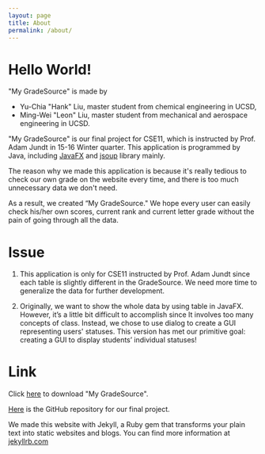 ```yaml
---
layout: page
title: About
permalink: /about/
---
```

# Hello World!

"My GradeSource" is made by

* Yu-Chia "Hank" Liu, master student from chemical engineering in UCSD,
* Ming-Wei "Leon" Liu, master student from mechanical and aerospace engineering in UCSD.

"My GradeSource" is our final project for CSE11, which is instructed by Prof. Adam Jundt in 15-16 Winter quarter.
This application is programmed by Java, including [JavaFX](https://docs.oracle.com/javafx/2/api/) and [jsoup](http://jsoup.org/) library mainly.

The reason why we made this application is because it's really tedious to check our own grade on the website every time,
and there is too much unnecessary data we don't need.

As a result, we created “My GradeSource." We hope every user can easily check his/her own scores,
current rank and current letter grade without the pain of going through all the data.

# Issue

1. This application is only for CSE11 instructed by Prof. Adam Jundt since each table
is slightly different in the GradeSource. We need more time to generalize the data for further development.

2. Originally, we want to show the whole data by using table in JavaFX. However,
it’s a little bit difficult to accomplish since It involves too many concepts of class.
Instead, we chose to use dialog to create a GUI representing users' statuses. This version
has met our primitive goal: creating a GUI to display students’ individual statuses!

# Link

Click [here](https://github.com/mygradesource/mygradesource-app/blob/master/MyGradeSource.jar?raw=true) to download "My GradeSource".

[Here](https://github.com/mygradesource/mygradesource-app) is the GitHub repository for our final project.

We made this website with Jekyll, a Ruby gem that transforms your plain text into static websites and blogs. 
You can find more information at [jekyllrb.com](http://jekyllrb.com/)
